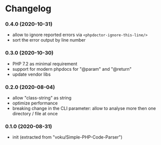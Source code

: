 # Changelog

### 0.4.0 (2020-10-31)

- allow to ignore reported errors via ```<phpdoctor-ignore-this-line/>```
- sort the error output by line number

### 0.3.0 (2020-10-30)

- PHP 7.2 as minimal requirement
- support for modern phpdocs for "@param" and "@return"
- update vendor libs

### 0.2.0 (2020-08-04)

- allow "class-string" as string
- optimize performance
- breaking change in the CLI parameter: allow to analyse more then one directory / file at once

### 0.1.0 (2020-08-31)

- init (extracted from "voku/Simple-PHP-Code-Parser")
